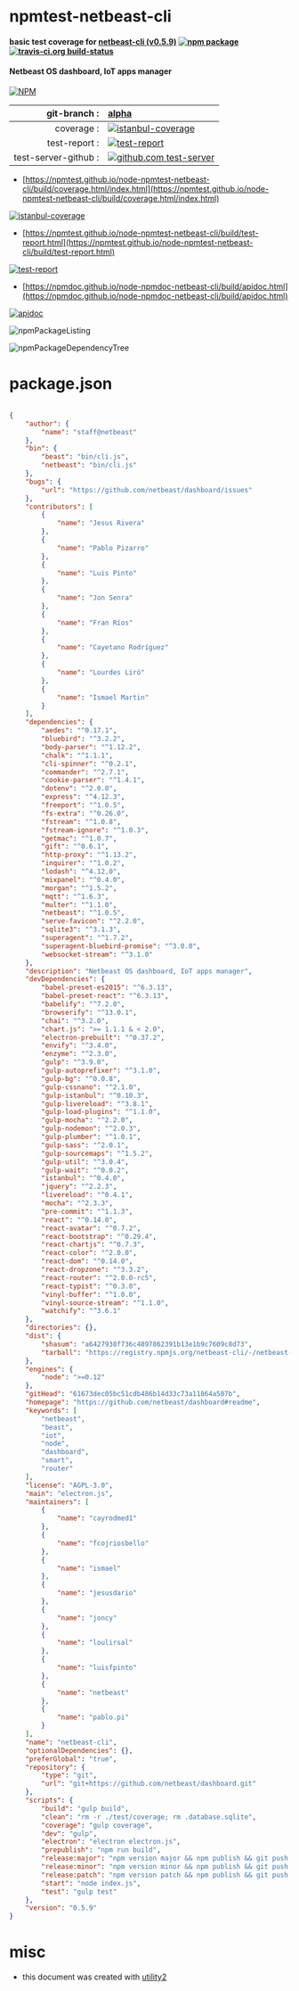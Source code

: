 # npmtest-netbeast-cli

#### basic test coverage for  [netbeast-cli (v0.5.9)](https://github.com/netbeast/dashboard#readme)  [![npm package](https://img.shields.io/npm/v/npmtest-netbeast-cli.svg?style=flat-square)](https://www.npmjs.org/package/npmtest-netbeast-cli) [![travis-ci.org build-status](https://api.travis-ci.org/npmtest/node-npmtest-netbeast-cli.svg)](https://travis-ci.org/npmtest/node-npmtest-netbeast-cli)

#### Netbeast OS dashboard, IoT apps manager

[![NPM](https://nodei.co/npm/netbeast-cli.png?downloads=true&downloadRank=true&stars=true)](https://www.npmjs.com/package/netbeast-cli)

| git-branch : | [alpha](https://github.com/npmtest/node-npmtest-netbeast-cli/tree/alpha)|
|--:|:--|
| coverage : | [![istanbul-coverage](https://npmtest.github.io/node-npmtest-netbeast-cli/build/coverage.badge.svg)](https://npmtest.github.io/node-npmtest-netbeast-cli/build/coverage.html/index.html)|
| test-report : | [![test-report](https://npmtest.github.io/node-npmtest-netbeast-cli/build/test-report.badge.svg)](https://npmtest.github.io/node-npmtest-netbeast-cli/build/test-report.html)|
| test-server-github : | [![github.com test-server](https://npmtest.github.io/node-npmtest-netbeast-cli/GitHub-Mark-32px.png)](https://npmtest.github.io/node-npmtest-netbeast-cli/build/app/index.html) | | build-artifacts : | [![build-artifacts](https://npmtest.github.io/node-npmtest-netbeast-cli/glyphicons_144_folder_open.png)](https://github.com/npmtest/node-npmtest-netbeast-cli/tree/gh-pages/build)|

- [https://npmtest.github.io/node-npmtest-netbeast-cli/build/coverage.html/index.html](https://npmtest.github.io/node-npmtest-netbeast-cli/build/coverage.html/index.html)

[![istanbul-coverage](https://npmtest.github.io/node-npmtest-netbeast-cli/build/screenCapture.buildCi.browser.%252Ftmp%252Fbuild%252Fcoverage.lib.html.png)](https://npmtest.github.io/node-npmtest-netbeast-cli/build/coverage.html/index.html)

- [https://npmtest.github.io/node-npmtest-netbeast-cli/build/test-report.html](https://npmtest.github.io/node-npmtest-netbeast-cli/build/test-report.html)

[![test-report](https://npmtest.github.io/node-npmtest-netbeast-cli/build/screenCapture.buildCi.browser.%252Ftmp%252Fbuild%252Ftest-report.html.png)](https://npmtest.github.io/node-npmtest-netbeast-cli/build/test-report.html)

- [https://npmdoc.github.io/node-npmdoc-netbeast-cli/build/apidoc.html](https://npmdoc.github.io/node-npmdoc-netbeast-cli/build/apidoc.html)

[![apidoc](https://npmdoc.github.io/node-npmdoc-netbeast-cli/build/screenCapture.buildCi.browser.%252Ftmp%252Fbuild%252Fapidoc.html.png)](https://npmdoc.github.io/node-npmdoc-netbeast-cli/build/apidoc.html)

![npmPackageListing](https://npmtest.github.io/node-npmtest-netbeast-cli/build/screenCapture.npmPackageListing.svg)

![npmPackageDependencyTree](https://npmtest.github.io/node-npmtest-netbeast-cli/build/screenCapture.npmPackageDependencyTree.svg)



# package.json

```json

{
    "author": {
        "name": "staff@netbeast"
    },
    "bin": {
        "beast": "bin/cli.js",
        "netbeast": "bin/cli.js"
    },
    "bugs": {
        "url": "https://github.com/netbeast/dashboard/issues"
    },
    "contributors": [
        {
            "name": "Jesus Rivera"
        },
        {
            "name": "Pablo Pizarro"
        },
        {
            "name": "Luis Pinto"
        },
        {
            "name": "Jon Senra"
        },
        {
            "name": "Fran Ríos"
        },
        {
            "name": "Cayetano Rodríguez"
        },
        {
            "name": "Lourdes Liró"
        },
        {
            "name": "Ismael Martin"
        }
    ],
    "dependencies": {
        "aedes": "^0.17.1",
        "bluebird": "^3.2.2",
        "body-parser": "^1.12.2",
        "chalk": "^1.1.1",
        "cli-spinner": "^0.2.1",
        "commander": "^2.7.1",
        "cookie-parser": "^1.4.1",
        "dotenv": "^2.0.0",
        "express": "^4.12.3",
        "freeport": "^1.0.5",
        "fs-extra": "^0.26.0",
        "fstream": "^1.0.8",
        "fstream-ignore": "^1.0.3",
        "getmac": "^1.0.7",
        "gift": "^0.6.1",
        "http-proxy": "^1.13.2",
        "inquirer": "^1.0.2",
        "lodash": "^4.12.0",
        "mixpanel": "^0.4.0",
        "morgan": "^1.5.2",
        "mqtt": "^1.6.3",
        "multer": "^1.1.0",
        "netbeast": "^1.0.5",
        "serve-favicon": "^2.2.0",
        "sqlite3": "^3.1.3",
        "superagent": "^1.7.2",
        "superagent-bluebird-promise": "^3.0.0",
        "websocket-stream": "^3.1.0"
    },
    "description": "Netbeast OS dashboard, IoT apps manager",
    "devDependencies": {
        "babel-preset-es2015": "^6.3.13",
        "babel-preset-react": "^6.3.13",
        "babelify": "^7.2.0",
        "browserify": "^13.0.1",
        "chai": "^3.2.0",
        "chart.js": ">= 1.1.1 & < 2.0",
        "electron-prebuilt": "^0.37.2",
        "envify": "^3.4.0",
        "enzyme": "^2.3.0",
        "gulp": "^3.9.0",
        "gulp-autoprefixer": "^3.1.0",
        "gulp-bg": "^0.0.8",
        "gulp-cssnano": "^2.1.0",
        "gulp-istanbul": "^0.10.3",
        "gulp-livereload": "^3.8.1",
        "gulp-load-plugins": "^1.1.0",
        "gulp-mocha": "^2.2.0",
        "gulp-nodemon": "^2.0.3",
        "gulp-plumber": "^1.0.1",
        "gulp-sass": "^2.0.1",
        "gulp-sourcemaps": "^1.5.2",
        "gulp-util": "^3.0.4",
        "gulp-wait": "^0.0.2",
        "istanbul": "^0.4.0",
        "jquery": "^2.2.3",
        "livereload": "^0.4.1",
        "mocha": "^2.3.3",
        "pre-commit": "^1.1.3",
        "react": "^0.14.0",
        "react-avatar": "^0.7.2",
        "react-bootstrap": "^0.29.4",
        "react-chartjs": "^0.7.3",
        "react-color": "^2.0.0",
        "react-dom": "^0.14.0",
        "react-dropzone": "^3.3.2",
        "react-router": "^2.0.0-rc5",
        "react-typist": "^0.3.0",
        "vinyl-buffer": "^1.0.0",
        "vinyl-source-stream": "^1.1.0",
        "watchify": "^3.6.1"
    },
    "directories": {},
    "dist": {
        "shasum": "a6427938f736c4897862391b13e1b9c7609c8d73",
        "tarball": "https://registry.npmjs.org/netbeast-cli/-/netbeast-cli-0.5.9.tgz"
    },
    "engines": {
        "node": ">=0.12"
    },
    "gitHead": "61673dec05bc51cdb486b14d33c73a11864a507b",
    "homepage": "https://github.com/netbeast/dashboard#readme",
    "keywords": [
        "netbeast",
        "beast",
        "iot",
        "node",
        "dashboard",
        "smart",
        "router"
    ],
    "license": "AGPL-3.0",
    "main": "electron.js",
    "maintainers": [
        {
            "name": "cayrodmed1"
        },
        {
            "name": "fcojriosbello"
        },
        {
            "name": "ismael"
        },
        {
            "name": "jesusdario"
        },
        {
            "name": "joncy"
        },
        {
            "name": "loulirsal"
        },
        {
            "name": "luisfpinto"
        },
        {
            "name": "netbeast"
        },
        {
            "name": "pablo.pi"
        }
    ],
    "name": "netbeast-cli",
    "optionalDependencies": {},
    "preferGlobal": "true",
    "repository": {
        "type": "git",
        "url": "git+https://github.com/netbeast/dashboard.git"
    },
    "scripts": {
        "build": "gulp build",
        "clean": "rm -r ./test/coverage; rm .database.sqlite",
        "coverage": "gulp coverage",
        "dev": "gulp",
        "electron": "electron electron.js",
        "prepublish": "npm run build",
        "release:major": "npm version major && npm publish && git push --follow-tags",
        "release:minor": "npm version minor && npm publish && git push --follow-tags",
        "release:patch": "npm version patch && npm publish && git push --follow-tags",
        "start": "node index.js",
        "test": "gulp test"
    },
    "version": "0.5.9"
}
```



# misc
- this document was created with [utility2](https://github.com/kaizhu256/node-utility2)
